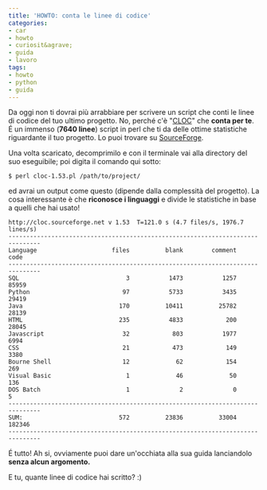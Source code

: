 ```yaml
---
title: 'HOWTO: conta le linee di codice'
categories:
- car
- howto
- curiosit&agrave;
- guida
- lavoro
tags:
- howto
- python
- guida
---
```

Da oggi non ti dovrai più arrabbiare per scrivere un script che conti le linee
di codice del tuo ultimo progetto. No, perché c'è
"[CLOC](http://cloc.sourceforge.net/)" che **conta per te**. É un immenso
(**7640 linee**) script in perl che ti da delle ottime statistiche riguardante
il tuo progetto. Lo puoi trovare su [SourceForge](http://cloc.sourceforge.net/).

Una volta scaricato, decomprimilo e con il terminale vai alla directory del
suo eseguibile; poi digita il comando qui sotto:

```
$ perl cloc-1.53.pl /path/to/project/
```

ed avrai un output come questo (dipende dalla complessità del progetto). La
cosa interessante è che **riconosce i linguaggi** e divide le statistiche in
base a quelli che hai usato!

```
http://cloc.sourceforge.net v 1.53  T=121.0 s (4.7 files/s, 1976.7 lines/s)
-------------------------------------------------------------------------------
Language                     files          blank        comment           code
-------------------------------------------------------------------------------
SQL                              3           1473           1257          85959
Python                          97           5733           3435          29419
Java                           170          10411          25782          28139
HTML                           235           4833            200          28045
Javascript                      32            803           1977           6994
CSS                             21            473            149           3380
Bourne Shell                    12             62            154            269
Visual Basic                     1             46             50            136
DOS Batch                        1              2              0              5
-------------------------------------------------------------------------------
SUM:                           572          23836          33004         182346
-------------------------------------------------------------------------------
```

É tutto! Ah si, ovviamente puoi dare un'occhiata alla sua guida lanciandolo
**senza alcun argomento.**

E tu, quante linee di codice hai scritto? :)